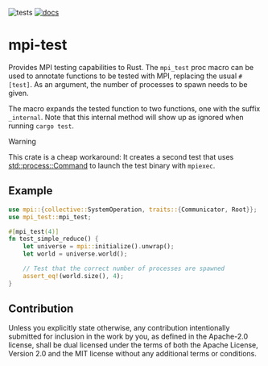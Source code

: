![tests](https://github.com/Ectras/mpi-test/actions/workflows/test.yml/badge.svg)
[![docs](https://github.com/Ectras/mpi-test/actions/workflows/docs.yml/badge.svg)](https://ectras.github.io/mpi-test/mpi_test/)

# mpi-test

Provides MPI testing capabilities to Rust. The `mpi_test` proc macro can be used to annotate functions to be tested with MPI, replacing the usual `#[test]`. As an argument, the number of processes to spawn needs to be given.

The macro expands the tested function to two functions, one with the suffix `_internal`. Note that this internal method will show up as ignored when running `cargo test`.

> [!WARNING]
> This crate is a cheap workaround: It creates a second test that uses [std::process::Command](https://doc.rust-lang.org/std/process/struct.Command.html) to launch the test binary with `mpiexec`.

## Example
```rust
use mpi::{collective::SystemOperation, traits::{Communicator, Root}};
use mpi_test::mpi_test;

#[mpi_test(4)]
fn test_simple_reduce() {
    let universe = mpi::initialize().unwrap();
    let world = universe.world();

    // Test that the correct number of processes are spawned
    assert_eq!(world.size(), 4);
}
```

## Contribution

Unless you explicitly state otherwise, any contribution intentionally submitted for inclusion in the work by you, as defined in the Apache-2.0 license, shall be dual licensed under the terms of both the Apache License, Version 2.0 and the MIT license without any additional terms or conditions.
